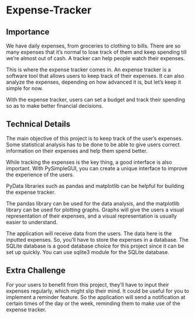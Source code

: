 # Expense-Tracker

## Importance
We have daily expenses, from groceries to clothing to bills. There are so many expenses that it’s normal to lose track of them and keep spending till we’re almost out of cash. A tracker can help people watch their expenses.

This is where the expense tracker comes in. An expense tracker is a software tool that allows users to keep track of their expenses. It can also analyze the expenses, depending on how advanced it is, but let’s keep it simple for now.

With the expense tracker, users can set a budget and track their spending so as to make better financial decisions.

## Technical Details
The main objective of this project is to keep track of the user’s expenses. Some statistical analysis has to be done to be able to give users correct information on their expenses and help them spend better.

While tracking the expenses is the key thing, a good interface is also important. With PySimpleGUI, you can create a unique interface to improve the experience of the users.

PyData libraries such as pandas and matplotlib can be helpful for building the expense tracker.

The pandas library can be used for the data analysis, and the matplotlib library can be used for plotting graphs. Graphs will give the users a visual representation of their expenses, and a visual representation is usually easier to understand.

The application will receive data from the users. The data here is the inputted expenses. So, you’ll have to store the expenses in a database. The SQLite database is a good database choice for this project since it can be set up quickly. You can use sqlite3 module for the SQLite database.

## Extra Challenge
For your users to benefit from this project, they’ll have to input their expenses regularly, which might slip their mind. It could be useful for you to implement a reminder feature. So the application will send a notification at certain times of the day or the week, reminding them to make use of the expense tracker.

